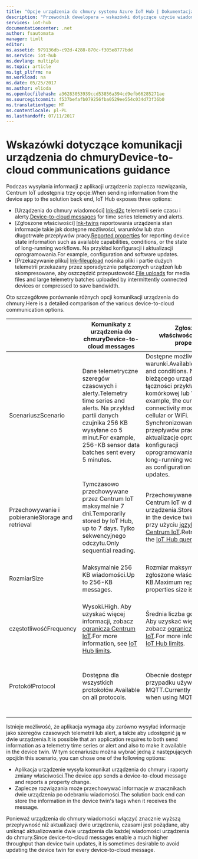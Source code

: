 ```yaml
---
title: "Opcje urządzenia do chmury systemu Azure IoT Hub | Dokumentacja firmy Microsoft"
description: "Przewodnik dewelopera — wskazówki dotyczące użycie wiadomości urządzenia do chmury, zgłoszone właściwości lub przekazywania pliku do komunikacji z chmury do urządzenia."
services: iot-hub
documentationcenter: .net
author: fsautomata
manager: timlt
editor: 
ms.assetid: 979136db-c92d-4288-870c-f305e8777bdd
ms.service: iot-hub
ms.devlang: multiple
ms.topic: article
ms.tgt_pltfrm: na
ms.workload: na
ms.date: 05/25/2017
ms.author: elioda
ms.openlocfilehash: a36283053939ccd53856a394cd9efb66285271ae
ms.sourcegitcommit: f537befafb079256fba0529ee554c034d73f36b0
ms.translationtype: MT
ms.contentlocale: pl-PL
ms.lasthandoff: 07/11/2017
---
```

# <a name="device-to-cloud-communications-guidance"></a><span data-ttu-id="05d99-103">Wskazówki dotyczące komunikacji urządzenia do chmury</span><span class="sxs-lookup"><span data-stu-id="05d99-103">Device-to-cloud communications guidance</span></span>
<span data-ttu-id="05d99-104">Podczas wysyłania informacji z aplikacji urządzenia zaplecza rozwiązania, Centrum IoT udostępnia trzy opcje:</span><span class="sxs-lookup"><span data-stu-id="05d99-104">When sending information from the device app to the solution back end, IoT Hub exposes three options:</span></span>

* <span data-ttu-id="05d99-105">[Urządzenia do chmury wiadomości] [ lnk-d2c] telemetrii serie czasu i alerty.</span><span class="sxs-lookup"><span data-stu-id="05d99-105">[Device-to-cloud messages][lnk-d2c] for time series telemetry and alerts.</span></span>
* <span data-ttu-id="05d99-106">[Zgłoszone właściwości] [ lnk-twins] raportowania urządzenia stan informacje takie jak dostępne możliwości, warunków lub stan długotrwałe przepływów pracy.</span><span class="sxs-lookup"><span data-stu-id="05d99-106">[Reported properties][lnk-twins] for reporting device state information such as available capabilities, conditions, or the state of long-running workflows.</span></span> <span data-ttu-id="05d99-107">Na przykład konfiguracji i aktualizacji oprogramowania.</span><span class="sxs-lookup"><span data-stu-id="05d99-107">For example, configuration and software updates.</span></span>
* <span data-ttu-id="05d99-108">[Przekazywanie pliku] [ lnk-fileupload] nośnika pliki i partie dużych telemetrii przekazany przez sporadycznie połączonych urządzeń lub skompresowane, aby oszczędzić przepustowość.</span><span class="sxs-lookup"><span data-stu-id="05d99-108">[File uploads][lnk-fileupload] for media files and large telemetry batches uploaded by intermittently connected devices or compressed to save bandwidth.</span></span>

<span data-ttu-id="05d99-109">Oto szczegółowe porównanie różnych opcji komunikacji urządzenia do chmury.</span><span class="sxs-lookup"><span data-stu-id="05d99-109">Here is a detailed comparison of the various device-to-cloud communication options.</span></span>

|  | <span data-ttu-id="05d99-110">Komunikaty z urządzenia do chmury</span><span class="sxs-lookup"><span data-stu-id="05d99-110">Device-to-cloud messages</span></span> | <span data-ttu-id="05d99-111">Zgłoszony właściwości</span><span class="sxs-lookup"><span data-stu-id="05d99-111">Reported properties</span></span> | <span data-ttu-id="05d99-112">Przekazywania plików</span><span class="sxs-lookup"><span data-stu-id="05d99-112">File uploads</span></span> |
| ---- | ------- | ---------- | ---- |
| <span data-ttu-id="05d99-113">Scenariusz</span><span class="sxs-lookup"><span data-stu-id="05d99-113">Scenario</span></span> | <span data-ttu-id="05d99-114">Dane telemetryczne szeregów czasowych i alerty.</span><span class="sxs-lookup"><span data-stu-id="05d99-114">Telemetry time series and alerts.</span></span> <span data-ttu-id="05d99-115">Na przykład partii danych czujnika 256 KB wysyłane co 5 minut.</span><span class="sxs-lookup"><span data-stu-id="05d99-115">For example, 256-KB sensor data batches sent every 5 minutes.</span></span> | <span data-ttu-id="05d99-116">Dostępne możliwości i warunki.</span><span class="sxs-lookup"><span data-stu-id="05d99-116">Available capabilities and conditions.</span></span> <span data-ttu-id="05d99-117">Na przykład bieżącego urządzenia tryb łączności przykład sieci komórkowej lub Wi-Fi.</span><span class="sxs-lookup"><span data-stu-id="05d99-117">For example, the current device connectivity mode such as cellular or WiFi.</span></span> <span data-ttu-id="05d99-118">Synchronizowanie długotrwałe przepływów pracy, takich jak aktualizacje oprogramowania i konfiguracji oprogramowania.</span><span class="sxs-lookup"><span data-stu-id="05d99-118">Synchronizing long-running workflows, such as configuration and software updates.</span></span> | <span data-ttu-id="05d99-119">Pliki multimedialne.</span><span class="sxs-lookup"><span data-stu-id="05d99-119">Media files.</span></span> <span data-ttu-id="05d99-120">Partie dużych telemetrii (zazwyczaj skompresowane).</span><span class="sxs-lookup"><span data-stu-id="05d99-120">Large (typically compressed) telemetry batches.</span></span> |
| <span data-ttu-id="05d99-121">Przechowywanie i pobieranie</span><span class="sxs-lookup"><span data-stu-id="05d99-121">Storage and retrieval</span></span> | <span data-ttu-id="05d99-122">Tymczasowo przechowywane przez Centrum IoT maksymalnie 7 dni.</span><span class="sxs-lookup"><span data-stu-id="05d99-122">Temporarily stored by IoT Hub, up to 7 days.</span></span> <span data-ttu-id="05d99-123">Tylko sekwencyjnego odczytu.</span><span class="sxs-lookup"><span data-stu-id="05d99-123">Only sequential reading.</span></span> | <span data-ttu-id="05d99-124">Przechowywane przez Centrum IoT w dwie urządzenia.</span><span class="sxs-lookup"><span data-stu-id="05d99-124">Stored by IoT Hub in the device twin.</span></span> <span data-ttu-id="05d99-125">Pobieranie przy użyciu [język zapytań Centrum IoT][lnk-query].</span><span class="sxs-lookup"><span data-stu-id="05d99-125">Retrievable using the [IoT Hub query language][lnk-query].</span></span> | <span data-ttu-id="05d99-126">Przechowywane na koncie usługi Magazyn Azure dostarczane przez użytkownika.</span><span class="sxs-lookup"><span data-stu-id="05d99-126">Stored in user-provided Azure Storage account.</span></span> |
| <span data-ttu-id="05d99-127">Rozmiar</span><span class="sxs-lookup"><span data-stu-id="05d99-127">Size</span></span> | <span data-ttu-id="05d99-128">Maksymalnie 256 KB wiadomości.</span><span class="sxs-lookup"><span data-stu-id="05d99-128">Up to 256-KB messages.</span></span> | <span data-ttu-id="05d99-129">Rozmiar maksymalny zgłoszone właściwości jest 8 KB.</span><span class="sxs-lookup"><span data-stu-id="05d99-129">Maximum reported properties size is 8 KB.</span></span> | <span data-ttu-id="05d99-130">Maksymalny rozmiar obsługiwany przez magazyn obiektów Blob Azure.</span><span class="sxs-lookup"><span data-stu-id="05d99-130">Maximum file size supported by Azure Blob Storage.</span></span> |
| <span data-ttu-id="05d99-131">częstotliwość</span><span class="sxs-lookup"><span data-stu-id="05d99-131">Frequency</span></span> | <span data-ttu-id="05d99-132">Wysoki.</span><span class="sxs-lookup"><span data-stu-id="05d99-132">High.</span></span> <span data-ttu-id="05d99-133">Aby uzyskać więcej informacji, zobacz [ogranicza Centrum IoT][lnk-quotas].</span><span class="sxs-lookup"><span data-stu-id="05d99-133">For more information, see [IoT Hub limits][lnk-quotas].</span></span> | <span data-ttu-id="05d99-134">Średnia liczba godzin.</span><span class="sxs-lookup"><span data-stu-id="05d99-134">Medium.</span></span> <span data-ttu-id="05d99-135">Aby uzyskać więcej informacji, zobacz [ogranicza Centrum IoT][lnk-quotas].</span><span class="sxs-lookup"><span data-stu-id="05d99-135">For more information, see [IoT Hub limits][lnk-quotas].</span></span> | <span data-ttu-id="05d99-136">Niski.</span><span class="sxs-lookup"><span data-stu-id="05d99-136">Low.</span></span> <span data-ttu-id="05d99-137">Aby uzyskać więcej informacji, zobacz [ogranicza Centrum IoT][lnk-quotas].</span><span class="sxs-lookup"><span data-stu-id="05d99-137">For more information, see [IoT Hub limits][lnk-quotas].</span></span> |
| <span data-ttu-id="05d99-138">Protokół</span><span class="sxs-lookup"><span data-stu-id="05d99-138">Protocol</span></span> | <span data-ttu-id="05d99-139">Dostępna dla wszystkich protokołów.</span><span class="sxs-lookup"><span data-stu-id="05d99-139">Available on all protocols.</span></span> | <span data-ttu-id="05d99-140">Obecnie dostępne tylko w przypadku używania MQTT.</span><span class="sxs-lookup"><span data-stu-id="05d99-140">Currently available only when using MQTT.</span></span> | <span data-ttu-id="05d99-141">Dostępne w przypadku korzystania z protokołów, ale wymaga HTTP na urządzeniu.</span><span class="sxs-lookup"><span data-stu-id="05d99-141">Available when using any protocol, but requires HTTP on the device.</span></span> |

<span data-ttu-id="05d99-142">Istnieje możliwość, że aplikacja wymaga aby zarówno wysyłać informacje jako szeregów czasowych telemetrii lub alert, a także aby udostępnić ją w dwie urządzenia.</span><span class="sxs-lookup"><span data-stu-id="05d99-142">It is possible that an application requires to both send information as a telemetry time series or alert and also to make it available in the device twin.</span></span> <span data-ttu-id="05d99-143">W tym scenariuszu można wybrać jedną z następujących opcji:</span><span class="sxs-lookup"><span data-stu-id="05d99-143">In this scenario, you can chose one of the following options:</span></span>

* <span data-ttu-id="05d99-144">Aplikacja urządzenie wysyła komunikat urządzenia do chmury i raporty zmiany właściwości.</span><span class="sxs-lookup"><span data-stu-id="05d99-144">The device app sends a device-to-cloud message and reports a property change.</span></span>
* <span data-ttu-id="05d99-145">Zaplecze rozwiązania może przechowywać informacje w znacznikach dwie urządzenia po odebraniu wiadomości.</span><span class="sxs-lookup"><span data-stu-id="05d99-145">The solution back end can store the information in the device twin's tags when it receives the message.</span></span>

<span data-ttu-id="05d99-146">Ponieważ urządzenia do chmury wiadomości włączyć znacznie wyższą przepływność niż aktualizacji dwie urządzenia, czasami jest pożądane, aby uniknąć aktualizowanie dwie urządzenia dla każdej wiadomości urządzenia do chmury.</span><span class="sxs-lookup"><span data-stu-id="05d99-146">Since device-to-cloud messages enable a much higher throughput than device twin updates, it is sometimes desirable to avoid updating the device twin for every device-to-cloud message.</span></span>


[lnk-twins]: iot-hub-devguide-device-twins.md
[lnk-fileupload]: iot-hub-devguide-file-upload.md
[lnk-quotas]: iot-hub-devguide-quotas-throttling.md
[lnk-query]: iot-hub-devguide-query-language.md
[lnk-d2c]: iot-hub-devguide-messages-d2c.md
